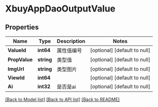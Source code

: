 # XbuyAppDaoOutputValue

## Properties
Name | Type | Description | Notes
------------ | ------------- | ------------- | -------------
**ValueId** | **int64** | 属性值编号 | [optional] [default to null]
**PropValue** | **string** | 类型值 | [optional] [default to null]
**ImgUrl** | **string** | 类型图片 | [optional] [default to null]
**ViewId** | **int64** |  | [optional] [default to null]
**Ai** | **int32** | 是否是ai | [optional] [default to null]

[[Back to Model list]](../README.md#documentation-for-models) [[Back to API list]](../README.md#documentation-for-api-endpoints) [[Back to README]](../README.md)

